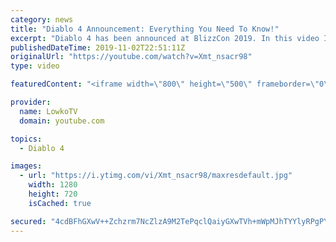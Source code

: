 ```yaml
---
category: news
title: "Diablo 4 Announcement: Everything You Need To Know!"
excerpt: "Diablo 4 has been announced at BlizzCon 2019. In this video I go over everything you need to know about this upcoming Blizzard Entertainment game."
publishedDateTime: 2019-11-02T22:51:11Z
originalUrl: "https://youtube.com/watch?v=Xmt_nsacr98"
type: video

featuredContent: "<iframe width=\"800\" height=\"500\" frameborder=\"0\" src=\"https://www.youtube.com/embed/Xmt_nsacr98\" allow=\"accelerometer; autoplay; encrypted-media; gyroscope; picture-in-picture\" allowfullscreen></iframe>"

provider:
  name: LowkoTV
  domain: youtube.com

topics:
  - Diablo 4

images:
  - url: "https://i.ytimg.com/vi/Xmt_nsacr98/maxresdefault.jpg"
    width: 1280
    height: 720
    isCached: true

secured: "4cdBFhGXwV++Zchzrm7NcZlzA9M2TePqclQaiyGXwTVh+mWpMJhTYYlyRPgPYqDZUFA1y886PI1AyXwAjcHhd2Lrb03MPyhNoNaojt9L8uoc3cnjcNQyzun1+NcYTtIq2RRYSPA67UPz4+fxKirexZdqYFW8CoQbuC0MsiEVsR2UrFlgMjkaNYSvX84nJOA61As6LDANFwLa6I1fJ5vgJQ+KzRjqRu7gwdJ46Q85XWn1p73Yk8YIEdgmCvUgGqtG6p2spLWidRuoPxsqm8i0XIAP3yoLah/qzZ6ZcTSHgx6NSnMxnZLnEPVztaw/leBu2LSVXMr4WLnVlT+Llw0+ZrecpevMywYYNYeEtMY90UBKyxOHNPl7M2lalVXeRCIwTayCAKKcK26kjJEz2r26IpSwOGWv48zZ1Qnq5wqkLTtBYyN5mosCxbEdtFj6nqr1;he7Ij87cZn3BL/nnpL2kIw=="
---
```



